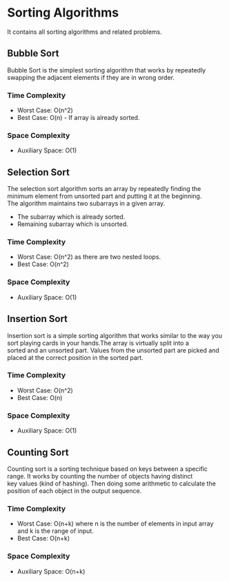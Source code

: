 # Sorting Algorithms
It contains all sorting algorithms and related problems.

## Bubble Sort
Bubble Sort is the simplest sorting algorithm that works by repeatedly swapping the adjacent elements if they are in wrong order.

### Time Complexity
* Worst Case: O(n^2)
* Best Case: O(n) - If array is already sorted.

### Space Complexity
* Auxiliary Space: O(1)

## Selection Sort
The selection sort algorithm sorts an array by repeatedly finding the minimum element from unsorted part and putting it at the beginning.\
The algorithm maintains two subarrays in a given array.

* The subarray which is already sorted.
* Remaining subarray which is unsorted.

### Time Complexity
* Worst Case:  O(n^2) as there are two nested loops.
* Best Case: O(n^2)

### Space Complexity
* Auxiliary Space: O(1)

## Insertion Sort
Insertion sort is a simple sorting algorithm that works similar to the way you sort playing cards in your hands.The array is virtually split into a\
sorted and an unsorted part. Values from the unsorted part are picked and placed at the correct position in the sorted part.

### Time Complexity
* Worst Case: O(n^2)
* Best Case: O(n) 

### Space Complexity
* Auxiliary Space: O(1)

## Counting Sort
Counting sort is a sorting technique based on keys between a specific range. It works by counting the number of objects having distinct\
key values (kind of hashing). Then doing some arithmetic to calculate the position of each object in the output sequence.

### Time Complexity
* Worst Case: O(n+k) where n is the number of elements in input array and k is the range of input.
* Best Case: O(n+k) 

### Space Complexity
* Auxiliary Space: O(n+k)
